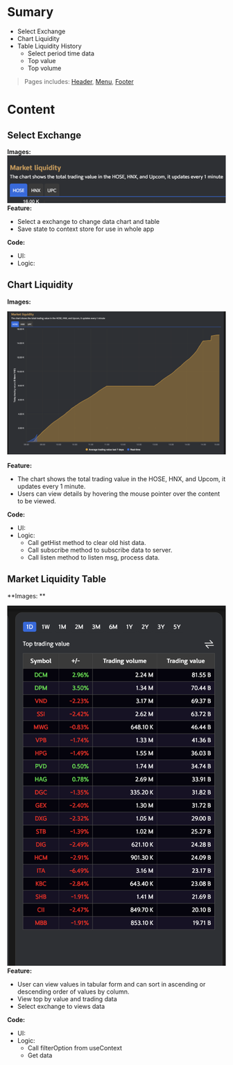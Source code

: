 # Sumary
- Select Exchange
- Chart Liquidity
- Table Liquidity History
	- Select period time data
	- Top value
	- Top volume

> Pages includes: [Header](../../Common%20UI/Header.md), [Menu](../../Common%20UI/Menu.md), [Footer](../../Common%20UI/Footer.md) 

# Content

## Select Exchange
**Images:** 
![](images/market-liquidity-select-exchange.png)
**Feature:** 
- Select a exchange to change data chart and table
- Save state to context store for use in whole app

**Code:** 
- UI: 
- Logic: 

## Chart Liquidity
**Images:**

![](images/market-liquidity-chart.png)

**Feature:** 
- The chart shows the total trading value in the HOSE, HNX, and Upcom, it updates every 1 minute.
- Users can view details by hovering the mouse pointer over the content to be viewed.

**Code:** 
- UI: 
- Logic: 
	 - Call getHist method to clear old hist data. 
	 - Call subscribe method to subscribe data to server.
	 - Call listen method to listen msg, process data.

## Market Liquidity Table

**Images: **

![](images/market-liquidity-table.png)
**Feature:** 
- User can view values in tabular form and can sort in ascending or descending order of values by column.
- View top by value and trading data
- Select exchange to views data

**Code:**
- UI:
- Logic:
	- Call filterOption from useContext
	- Get data
